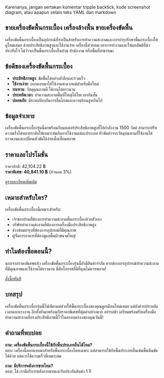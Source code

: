 Karenanya, jangan sertakan komentar tripple backtick, kode screenshot diagram, atau apapun selain teks YAML dan markdown

## ขายเครื่องขัดพื้นกระเบื้อง เครื่องล้างพื้น ขายเครื่องขัดพื้น

เครื่องขัดพื้นกระเบื้องเป็นอุปกรณ์ที่จำเป็นสำหรับการทำความสะอาดและการบำรุงรักษาพื้นกระเบื้องให้ดูใหม่เสมอ ด้วยประสิทธิภาพสูงและใช้งานง่าย เครื่องนี้ช่วยลดเวลาการทำงานและให้ผลลัพธ์ที่น่าประทับใจ ไม่ว่าจะเป็นพื้นกระเบื้องในบ้าน สำนักงาน หรือพื้นที่สาธารณะ 

## ข้อดีของเครื่องขัดพื้นกระเบื้อง

- **ประสิทธิภาพสูง**: ขัดพื้นได้อย่างล้ำลึกและรวดเร็ว
- **ใช้งานง่าย**: ออกแบบมาให้ใช้งานสะดวกแม้สำหรับมือใหม่
- **ทนทาน**: วัสดุคุณภาพดี ใช้งานได้ยาวนาน
- **ประหยัดเวลา**: ทำความสะอาดพื้นที่ใหญ่ได้ในเวลาอันสั้น
- **ปลอดภัย**: มีระบบป้องกันการลื่นไถลและความร้อนสูงเกินไป

## ข้อมูลจำเพาะ

เครื่องขัดพื้นกระเบื้องรุ่นนี้มาพร้อมกับมอเตอร์ประสิทธิภาพสูงที่ให้กำลังงาน 1500 วัตต์ สามารถปรับความเร็งได้หลายระดับให้เหมาะสมกับการใช้งานแต่ละประเภท หัวขัดทำจากวัสดุทนทานที่ใช้งานได้ยาวนานและเปลี่ยนหัวขัดได้ง่ายเมื่อเสื่อมสภาพ 

## ราคาและโปรโมชั่น

ราคาปกติ: 42,104.22 ฿  
**ราคาพิเศษ: 40,841.10 ฿** (ส่วนลด 3%)  

<div class="flex justify-center my-2">
<a href="https://buy.csgad.com/ooSFYbM" rel="nofollow sponsored" target="_blank" class="py-2 px-4 rounded-md text-white font-semibold bg-gradient-to-r from-[#f73c22] to-[#ff7b48]">ดูรายละเอียดเพิ่มเติม</a>
</div>

## เหมาะสำหรับใคร?

เครื่องขัดพื้นกระเบื้องนี้เหมาะสำหรับ:
- เจ้าของบ้านที่ต้องการทำความสะอาดพื้นกระเบื้องด้วยตัวเอง
- บริษัททำความสะอาดที่ต้องการเครื่องมือประสิทธิภาพสูง
- ช่างซ่อมบำรุงที่ต้องการอุปกรณ์ที่มีคุณภาพ
- ผู้จัดการอาคารที่ต้องดูแลพื้นผิวขนาดใหญ่

## ทำไมต้องซื้อตอนนี้?

นอกจากราคาพิเศษแล้ว เครื่องขัดพื้นกระเบื้องรุ่นนี้ยังมีสินค้าจำกัด หากต้องการอุปกรณ์ทำความสะอาดที่มีคุณภาพและใช้งานได้ยาวนาน นี่คือโอกาสที่ดีที่คุณไม่ควรพลาด!

<div class="flex justify-center my-2">
<a href="https://buy.csgad.com/ooSFYbM" rel="nofollow sponsored" target="_blank" class="py-2 px-4 rounded-md text-white font-semibold bg-gradient-to-r from-[#f73c22] to-[#ff7b48]">สั่งซื้อทันที</a>
</div>

## บทสรุป

เครื่องขัดพื้นกระเบื้องรุ่นนี้ไม่เพียงแต่ช่วยให้พื้นกระเบื้องของคุณดูเหมือนใหม่เสมอ แต่ยังช่วยประหยัดเวลาและแรงงาน อีกทั้งยังมาพร้อมกับราคาพิเศษที่คุ้มค่าอย่างมาก อย่ารอช้า เตรียมพร้อมรับเครื่องมือทำความสะอาดที่ทรงประสิทธิภาพนี้ไว้ในครอบครองของคุณวันนี้!

## คำถามที่พบบ่อย

**ถาม: เครื่องขัดพื้นกระเบื้องนี้ใช้กับพื้นประเภทอื่นได้ไหม?**  
ตอบ: เครื่องนี้ออกแบบมาสำหรับพื้นกระเบื้องโดยเฉพาะ แต่สามารถใช้กับพื้นประเภทอื่นเช่นพื้นหินขัดได้ด้วย แต่ควรใช้ความเร็วที่เหมาะสม

**ถาม: มีบริการหลังการขายไหม?**  
ตอบ: ใช่ เรามีบริการหลังการขายและรับประกันสินค้า 1 ปี